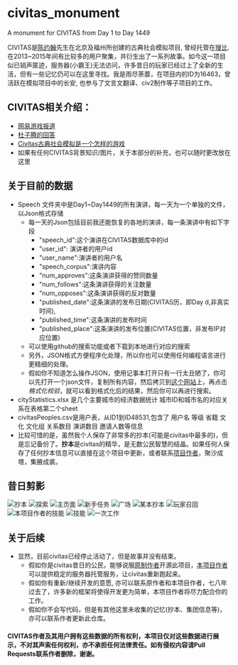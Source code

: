 # civitas_monument
A monument for CIVITAS from Day 1 to Day 1449

CIVITAS是[陈约翰](https://www.sesp.northwestern.edu/learning-sciences/john-yuehan-chen.html)先生在北京及福州所创建的古典社会模拟项目, 曾经托管在[搜比](civitas.soobb.com). 在2013~2015年间有比较多的用户聚集，并衍生出了一系列故事。如今这一项目似已销声匿迹，服务器(小霸王)无法访问，许多昔日的玩家已经过上了全新的生活，但有一些记忆仍可以在这里寻找。我是雨尽荼蘼，在项目内的ID为16463，曾活跃在模拟项目中的长安, 也参与了文言文翻译、civ2制作等子项目的工作。

## CIVITAS相关介绍：
 - [网易游戏报道](https://ent.163.com/17/0427/20/CJ2930MG00318QE8.html)
 - [杜子腾的回答](https://www.zhihu.com/question/276042702/answer/389287750)
 - [Civitas古典社会模拟是一个怎样的游戏](https://www.zhihu.com/question/22665146)
 - 如果有任何CIVITAS背景知识/图片，关于本部分的补充，也可以随时更改放在这里
 
## 关于目前的数据
- Speech 文件夹中是Day1~Day1449的所有演讲，每一天为一个单独的文件，以Json格式存储
  - 每一天的Json包括目前我还能恢复的各地的演讲，每一条演讲中有如下字段
    - "speech_id":这个演讲在CIVITAS数据库中的id
    - "user_id": 演讲者的用户id
    - "user_name":演讲者的用户名
    - "speech_corpus":演讲内容
    - "num_approves":这条演讲获得的赞同数量
    - "num_follows":这条演讲获得的关注数量
    - "num_opposes":这条演讲获得的反对数量
    - "published_date":这条演讲的发布日期(CIVITAS历，即Day d,非真实时间),
    - "published_time":这条演讲的发布时间
    - "published_place":这条演讲的发布位置(CIVITAS位置，非发布IP对应位置)
  - 可以使用github的搜索功能或者下载到本地进行对应的搜索
  - 另外，JSON格式方便程序化处理，所以你也可以使用任何编程语言进行更精细的处理。
  - 假如你不知道怎么操作JSON，使用记事本打开只有一行太丑陋了，你可以先打开一个json文件，复制所有内容，然后拷贝到[这个网站](https://www.bejson.com)上，再点击*格式化校验*，就可以看到格式化后的结果，然后你可以再进行搜索。
- cityStatistics.xlsx 是几个主要城市的经济数据统计 城市ID和城市名的对应关系在表格第二个sheet
- civitasPeoples.csv是用户表，从ID1到ID48531,包含了 用户名	等级	省籍	文化	文化组	关系数目	演讲数目	邀请人数等信息
- 比较可惜的是，虽然我个人保存了非常多的抄本(可能是civitas中最多的)，但是忘记备份了。**抄本**是civitas的精华，是无数公民智慧的结晶。如果任何人保存了任何抄本信息可以直接在这个项目中更新，或者联系[项目作者](yujintumi@qq.com)，聚沙成塔，集腋成裘。

## 昔日剪影
![抄本](./photos/books.jpg)
![探索](./photos/civ2.jpg)
![主页面](./photos/mainview.png)
![新手任务](./photos/mission.jpg)
![广场](./photos/plaza.jpg)
![某本抄本](./photos/referendum.jpg)
![玩家召回](./photos/retrieve.jpg)
![本项目作者的技能](./photos/self.png)
![技能](./photos/skill.png)
![一次工作](./photos/work.jpg)

## 关于后续
 - 显然，目前civitas已经停止活动了，但是故事并没有结束。 
   - 假如你是civitas昔日的公民，能够说服[原制作者](YuehanChen2023@u.northwestern.edu)开源此项目，[本项目作者](yujintumi@qq.com)可以提供稳定的服务器托管服务，让civitas重新跑起来。
   - 假如你有重新/继续开发的意愿, 亦可以联系原作者和本项目作者，七八年过去了，许多新的框架将使得开发更为简单，本项目作者将尽力配合你的工作。
   - 假如你不会写代码，但是有其他这里未收集的记忆(抄本、集团信息等)，亦可以联系作者更新此仓库。

#### CIVITAS作者及其用户拥有这些数据的所有权利，本项目仅对这些数据进行展示，不对其声索任何权利，亦不承担任何法律责任。如有侵权内容请Pull Requests联系作者删除，谢谢。

